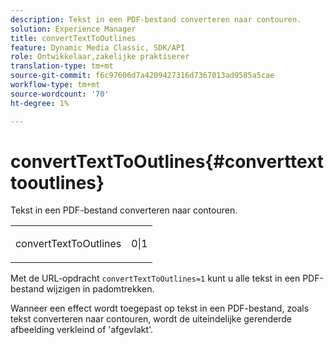 ```yaml
---
description: Tekst in een PDF-bestand converteren naar contouren.
solution: Experience Manager
title: convertTextToOutlines
feature: Dynamic Media Classic, SDK/API
role: Ontwikkelaar,zakelijke praktiserer
translation-type: tm+mt
source-git-commit: f6c97606d7a4209427316d7367013ad9585a5cae
workflow-type: tm+mt
source-wordcount: '70'
ht-degree: 1%

---
```



# convertTextToOutlines{#converttexttooutlines}

Tekst in een PDF-bestand converteren naar contouren.

<table id="simpletable_FDE0D8786BC747AF87A336452500E695"> 
 <tr class="strow"> 
  <td class="stentry"> <p><span class="codeph"> convertTextToOutlines</span> </p> </td> 
  <td class="stentry"> <p>0|1 </p></td> 
 </tr> 
</table>

Met de URL-opdracht `convertTextToOutlines=1` kunt u alle tekst in een PDF-bestand wijzigen in padomtrekken.

Wanneer een effect wordt toegepast op tekst in een PDF-bestand, zoals tekst converteren naar contouren, wordt de uiteindelijke gerenderde afbeelding verkleind of &#39;afgevlakt&#39;.
